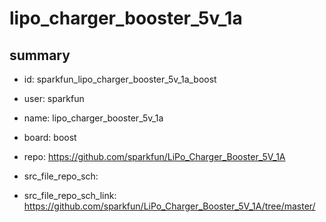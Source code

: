 # lipo_charger_booster_5v_1a
 
## summary 
* id: sparkfun_lipo_charger_booster_5v_1a_boost
* user: sparkfun
* name: lipo_charger_booster_5v_1a
* board: boost
* repo: https://github.com/sparkfun/LiPo_Charger_Booster_5V_1A



* src_file_repo_sch: 
* src_file_repo_sch_link: https://github.com/sparkfun/LiPo_Charger_Booster_5V_1A/tree/master/






